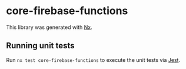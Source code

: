 # core-firebase-functions

This library was generated with [Nx](https://nx.dev).

## Running unit tests

Run `nx test core-firebase-functions` to execute the unit tests via [Jest](https://jestjs.io).
